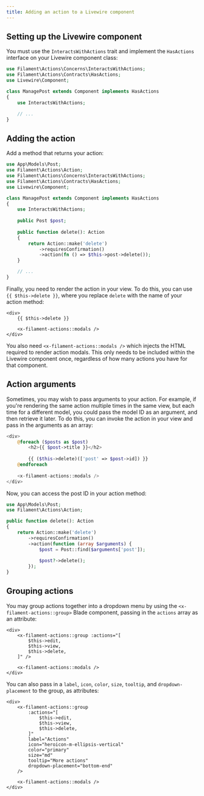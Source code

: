 ```yaml
---
title: Adding an action to a Livewire component
---
```


## Setting up the Livewire component

You must use the `InteractsWithActions` trait and implement the `HasActions` interface on your Livewire component class:

```php
use Filament\Actions\Concerns\InteractsWithActions;
use Filament\Actions\Contracts\HasActions;
use Livewire\Component;

class ManagePost extends Component implements HasActions
{
    use InteractsWithActions;

    // ...
}
```

## Adding the action

Add a method that returns your action:

```php
use App\Models\Post;
use Filament\Actions\Action;
use Filament\Actions\Concerns\InteractsWithActions;
use Filament\Actions\Contracts\HasActions;
use Livewire\Component;

class ManagePost extends Component implements HasActions
{
    use InteractsWithActions;
    
    public Post $post;
    
    public function delete(): Action
    {
        return Action::make('delete')
            ->requiresConfirmation()
            ->action(fn () => $this->post->delete());
    }

    // ...
}
```

Finally, you need to render the action in your view. To do this, you can use `{{ $this->delete }}`, where you replace `delete` with the name of your action method:

```blade
<div>
    {{ $this->delete }}
    
    <x-filament-actions::modals />
</div>
```

You also need `<x-filament-actions::modals />` which injects the HTML required to render action modals. This only needs to be included within the Livewire component once, regardless of how many actions you have for that component.

## Action arguments

Sometimes, you may wish to pass arguments to your action. For example, if you're rendering the same action multiple times in the same view, but each time for a different model, you could pass the model ID as an argument, and then retrieve it later. To do this, you can invoke the action in your view and pass in the arguments as an array:

```php
<div>
    @foreach ($posts as $post)
        <h2>{{ $post->title }}</h2>
        
        {{ ($this->delete)(['post' => $post->id]) }}
    @endforeach
    
    <x-filament-actions::modals />
</div>
```

Now, you can access the post ID in your action method:

```php
use App\Models\Post;
use Filament\Actions\Action;

public function delete(): Action
{
    return Action::make('delete')
        ->requiresConfirmation()
        ->action(function (array $arguments) {
            $post = Post::find($arguments['post']);
            
            $post?->delete();
        });
}
```

## Grouping actions

You may group actions together into a dropdown menu by using the `<x-filament-actions::group>` Blade component, passing in the `actions` array as an attribute:

```blade
<div>
    <x-filament-actions::group :actions="[
        $this->edit,
        $this->view,
        $this->delete,
    ]" />
    
    <x-filament-actions::modals />
</div>
```

You can also pass in a `label`, `icon`, `color`, `size`, `tooltip`, and `dropdown-placement` to the group, as attributes:

```blade
<div>
    <x-filament-actions::group
        :actions="[
            $this->edit,
            $this->view,
            $this->delete,
        ]"
        label="Actions"
        icon="heroicon-m-ellipsis-vertical"
        color="primary"
        size="md"
        tooltip="More actions"
        dropdown-placement="bottom-end"
    />
    
    <x-filament-actions::modals />
</div>
```